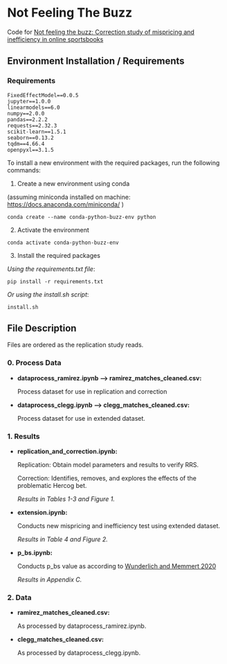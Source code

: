 # Not Feeling The Buzz

Code for [Not feeling the buzz: Correction study of mispricing and inefficiency in online sportsbooks](https://arxiv.org/abs/2306.01740)

## Environment Installation / Requirements
### Requirements
```
FixedEffectModel==0.0.5
jupyter==1.0.0
linearmodels==6.0
numpy==2.0.0
pandas==2.2.2
requests==2.32.3
scikit-learn==1.5.1
seaborn==0.13.2
tqdm==4.66.4
openpyxl==3.1.5
```
To install a new environment with the required packages, run the following commands:

1. Create a new environment using conda 

(assuming miniconda installed on machine: https://docs.anaconda.com/miniconda/ ) 
```
conda create --name conda-python-buzz-env python
```
2. Activate the environment
```
conda activate conda-python-buzz-env
```
3. Install the required packages
 
_Using the requirements.txt file_:
```
pip install -r requirements.txt
```
_Or using the install.sh script_:
```
install.sh
```

## File Description
Files are ordered as the replication study reads.

### 0. Process Data

- **dataprocess_ramirez.ipynb ⟶ ramirez_matches_cleaned.csv:**

   Process dataset for use in replication and correction

- **dataprocess_clegg.ipynb ⟶ clegg_matches_cleaned.csv:**

   Process dataset for use in extended dataset.

### 1. Results

- **replication_and_correction.ipynb:**

  Replication: Obtain model parameters and results to verify RRS.
  
  Correction: Identifies, removes, and explores the effects of the problematic Hercog bet.

  *Results in Tables 1-3 and Figure 1.*

- **extension.ipynb:**

    Conducts new mispricing and inefficiency test using extended dataset.

    *Results in Table 4 and Figure 2.*
    
- **p_bs.ipynb:**

   Conducts p_bs value as according to [Wunderlich and Memmert 2020](https://www.sciencedirect.com/science/article/pii/S016920701930233X?ref=pdf_download&fr=RR-2&rr=84b0d4ca5e9e71da)

   *Results in Appendix C.*

### 2. Data

- **ramirez_matches_cleaned.csv:**

   As processed by dataprocess_ramirez.ipynb.   

- **clegg_matches_cleaned.csv:**

   As processed by dataprocess_clegg.ipynb.




